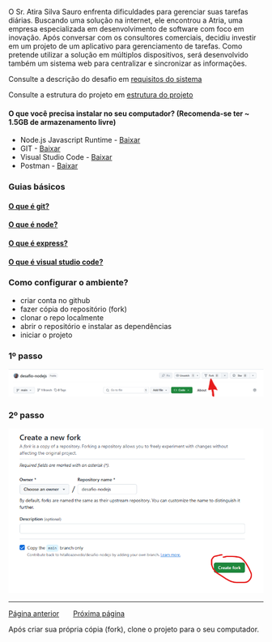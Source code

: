 
O Sr. Atira Silva Sauro enfrenta dificuldades para gerenciar suas tarefas diárias. Buscando uma solução na internet, ele encontrou a Atria, uma empresa especializada em desenvolvimento de software com foco em inovação. Após conversar com os consultores comerciais, decidiu investir em um projeto de um aplicativo para gerenciamento de tarefas. Como pretende utilizar a solução em múltiplos dispositivos, será desenvolvido também um sistema web para centralizar e sincronizar as informações.

Consulte a descrição do desafio em [requisitos do sistema](./instructions/description.md)

Consulte a estrutura do projeto em [estrutura do projeto](./instructions/project-arch.md)

#### O que você precisa instalar no seu computador? (Recomenda-se ter ~ 1.5GB de armazenamento livre)
- Node.js Javascript Runtime - [Baixar](https://nodejs.org/pt)
- GIT - [Baixar](https://git-scm.com/downloads)
- Visual Studio Code - [Baixar](https://code.visualstudio.com/)
- Postman - [Baixar](https://www.postman.com/downloads/)

### Guias básicos
#### [O que é git?](./instructions/git.md)
#### [O que é node?](./instructions/node.md)
#### [O que é express?](./instructions/express.md)
#### [O que é visual studio code?](./instructions/express.md)



### Como configurar o ambiente?
- criar conta no github
- fazer cópia do repositório (fork)
- clonar o repo localmente
- abrir o repositório e instalar as dependências
- iniciar o projeto

<div>
  <h3>1º passo</h3>
  <img src="image.png">
</div>

<div>
  <h3>2º passo</h3>
  <img src="image-1.png">
</div>

---

<p><a href="../README.md">Página anterior</a>  	&#160;  	&#160; 	&#160; <a href="#">Próxima página</a></p>
Após criar sua própria cópia (fork), clone o projeto para o seu computador.

